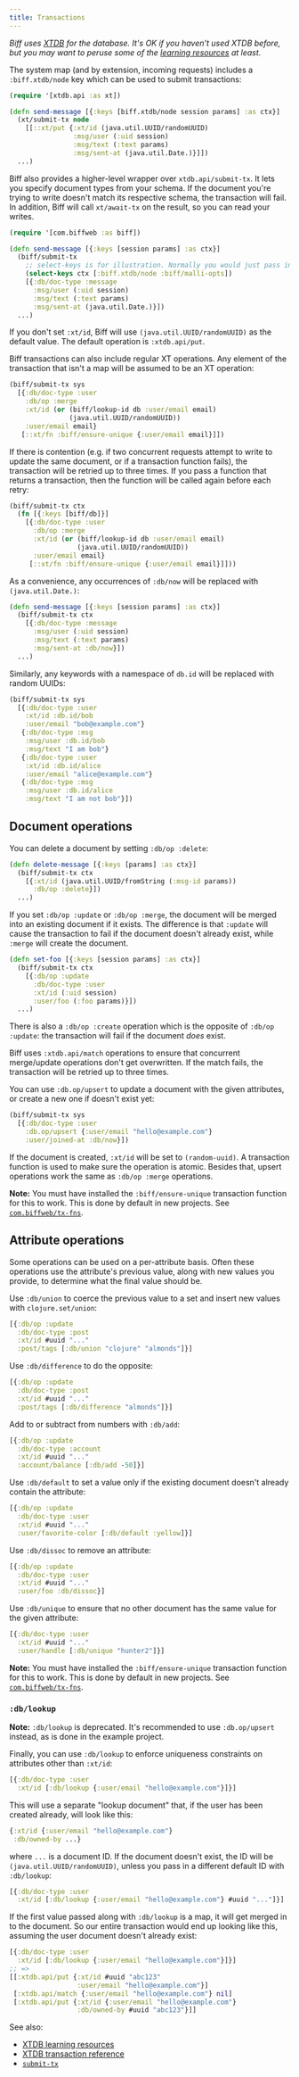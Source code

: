 ```yaml
---
title: Transactions
---
```


*Biff uses [XTDB](https://xtdb.com/) for the database. It's OK if you haven't used XTDB before,*
*but you may want to peruse some of the [learning resources](https://xtdb.com/learn/) at least.*

The system map (and by extension, incoming requests) includes a
`:biff.xtdb/node` key which can be used to submit transactions:

```clojure
(require '[xtdb.api :as xt])

(defn send-message [{:keys [biff.xtdb/node session params] :as ctx}]
  (xt/submit-tx node
    [[::xt/put {:xt/id (java.util.UUID/randomUUID)
                :msg/user (:uid session)
                :msg/text (:text params)
                :msg/sent-at (java.util.Date.)}]])
  ...)
```

Biff also provides a higher-level wrapper over `xtdb.api/submit-tx`. It lets
you specify document types from your schema. If the document you're trying to
write doesn't match its respective schema, the transaction will fail. In
addition, Biff will call `xt/await-tx` on the result, so you can read your
writes.

```clojure
(require '[com.biffweb :as biff])

(defn send-message [{:keys [session params] :as ctx}]
  (biff/submit-tx
    ;; select-keys is for illustration. Normally you would just pass in ctx.
    (select-keys ctx [:biff.xtdb/node :biff/malli-opts])
    [{:db/doc-type :message
      :msg/user (:uid session)
      :msg/text (:text params)
      :msg/sent-at (java.util.Date.)}])
  ...)
```

If you don't set `:xt/id`, Biff will use `(java.util.UUID/randomUUID)` as the default value.
The default operation is `:xtdb.api/put`.

Biff transactions can also include regular XT operations. Any element of the transaction
that isn't a map will be assumed to be an XT operation:

```clojure
(biff/submit-tx sys
  [{:db/doc-type :user
    :db/op :merge
    :xt/id (or (biff/lookup-id db :user/email email)
               (java.util.UUID/randomUUID))
    :user/email email}
   [::xt/fn :biff/ensure-unique {:user/email email}]])
```

If there is contention (e.g. if two concurrent requests attempt to write to
update the same document, or if a transaction function fails), the transaction
will be retried up to three times. If you pass a function that returns a transaction,
then the function will be called again before each retry:

```clojure
(biff/submit-tx ctx
  (fn [{:keys [biff/db]}]
    [{:db/doc-type :user
      :db/op :merge
      :xt/id (or (biff/lookup-id db :user/email email)
                 (java.util.UUID/randomUUID))
      :user/email email}
     [::xt/fn :biff/ensure-unique {:user/email email}]]))
```

As a convenience, any occurrences of `:db/now` will be replaced with `(java.util.Date.)`:

```clojure
(defn send-message [{:keys [session params] :as ctx}]
  (biff/submit-tx ctx
    [{:db/doc-type :message
      :msg/user (:uid session)
      :msg/text (:text params)
      :msg/sent-at :db/now}])
  ...)
```

Similarly, any keywords with a namespace of `db.id` will be replaced with random UUIDs:

```clojure
(biff/submit-tx sys
  [{:db/doc-type :user
    :xt/id :db.id/bob
    :user/email "bob@example.com"}
   {:db/doc-type :msg
    :msg/user :db.id/bob
    :msg/text "I am bob"}
   {:db/doc-type :user
    :xt/id :db.id/alice
    :user/email "alice@example.com"}
   {:db/doc-type :msg
    :msg/user :db.id/alice
    :msg/text "I am not bob"}])
```

## Document operations

You can delete a document by setting `:db/op :delete`:

```clojure
(defn delete-message [{:keys [params] :as ctx}]
  (biff/submit-tx ctx
    [{:xt/id (java.util.UUID/fromString (:msg-id params))
      :db/op :delete}])
  ...)
```

If you set `:db/op :update` or `:db/op :merge`, the document will be merged
into an existing document if it exists. The difference is that `:update` will
cause the transaction to fail if the document doesn't already exist, while `:merge`
will create the document.

```clojure
(defn set-foo [{:keys [session params] :as ctx}]
  (biff/submit-tx ctx
    [{:db/op :update
      :db/doc-type :user
      :xt/id (:uid session)
      :user/foo (:foo params)}])
  ...)
```

There is also a `:db/op :create` operation which is the opposite of
`:db/op :update`: the transaction will fail if the document *does* exist.

Biff uses `:xtdb.api/match` operations to ensure that concurrent
merge/update operations don't get overwritten. If the match fails, the
transaction will be retried up to three times.

You can use `:db.op/upsert` to update a document with the given attributes,
or create a new one if doesn't exist yet:

```clojure
(biff/submit-tx sys
  [{:db/doc-type :user
    :db.op/upsert {:user/email "hello@example.com"}
    :user/joined-at :db/now}])
```

If the document is created, `:xt/id` will be set to `(random-uuid)`. A transaction function is
used to make sure the operation is atomic. Besides that, upsert operations work the same as
`:db/op :merge` operations.

**Note:** You must have installed the `:biff/ensure-unique` transaction
function for this to work. This is done by default in new projects. See
[`com.biffweb/tx-fns`](https://biffweb.com/docs/api/xtdb/#tx-fns).

## Attribute operations

Some operations can be used on a per-attribute basis. Often these operations use
the attribute's previous value, along with new values you provide, to determine
what the final value should be.

Use `:db/union` to coerce the previous value to a set and insert new values
with `clojure.set/union`:

```clojure
[{:db/op :update
  :db/doc-type :post
  :xt/id #uuid "..."
  :post/tags [:db/union "clojure" "almonds"]}]
```

Use `:db/difference` to do the opposite:

```clojure
[{:db/op :update
  :db/doc-type :post
  :xt/id #uuid "..."
  :post/tags [:db/difference "almonds"]}]
```

Add to or subtract from numbers with `:db/add`:

```clojure
[{:db/op :update
  :db/doc-type :account
  :xt/id #uuid "..."
  :account/balance [:db/add -50]}]
```

Use `:db/default` to set a value only if the existing document doesn't
already contain the attribute:

```clojure
[{:db/op :update
  :db/doc-type :user
  :xt/id #uuid "..."
  :user/favorite-color [:db/default :yellow]}]
```

Use `:db/dissoc` to remove an attribute:

```clojure
[{:db/op :update
  :db/doc-type :user
  :xt/id #uuid "..."
  :user/foo :db/dissoc}]
```

Use `:db/unique` to ensure that no other document has the same value for the given attribute:

```clojure
[{:db/doc-type :user
  :xt/id #uuid "..."
  :user/handle [:db/unique "hunter2"]}]
```

**Note:** You must have installed the `:biff/ensure-unique` transaction
function for this to work. This is done by default in new projects. See
[`com.biffweb/tx-fns`](https://biffweb.com/docs/api/xtdb/#tx-fns).

### `:db/lookup`

**Note:** `:db/lookup` is deprecated. It's recommended to use `:db.op/upsert`
instead, as is done in the example project.

Finally, you can use `:db/lookup` to enforce uniqueness constraints on attributes
other than `:xt/id`:

```clojure
[{:db/doc-type :user
  :xt/id [:db/lookup {:user/email "hello@example.com"}]}]
```

This will use a separate "lookup document" that, if the user has been created already, will
look like this:

```clojure
{:xt/id {:user/email "hello@example.com"}
 :db/owned-by ...}
```

where `...` is a document ID. If the document doesn't exist, the ID will be `(java.util.UUID/randomUUID)`,
unless you pass in a different default ID with `:db/lookup`:

```clojure
[{:db/doc-type :user
  :xt/id [:db/lookup {:user/email "hello@example.com"} #uuid "..."]}]
```

If the first value passed along with `:db/lookup` is a map, it will get merged
in to the document. So our entire transaction would end up looking like this, assuming
the user document doesn't already exist:

```clojure
[{:db/doc-type :user
  :xt/id [:db/lookup {:user/email "hello@example.com"}]}]
;; =>
[[:xtdb.api/put {:xt/id #uuid "abc123"
                 :user/email "hello@example.com"}]
 [:xtdb.api/match {:user/email "hello@example.com"} nil]
 [:xtdb.api/put {:xt/id {:user/email "hello@example.com"}
                 :db/owned-by #uuid "abc123"}]]
```

See also:

 - [XTDB learning resources](https://xtdb.com/learn/)
 - [XTDB transaction reference](https://docs.xtdb.com/language-reference/datalog-transactions/)
 - [`submit-tx`](https://github.com/jacobobryant/biff/blob/bdd1bd81d95ee36c615495a946c7c1aa92d19e2e/src/com/biffweb/impl/xtdb.clj#L247)
